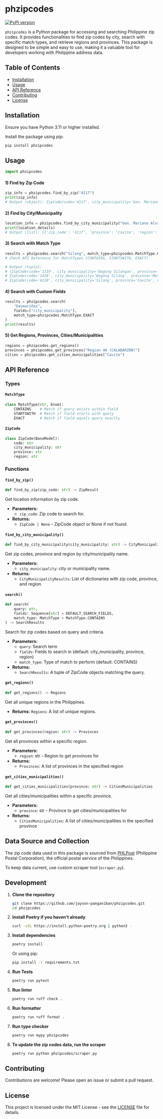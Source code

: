 # phzipcodes
[![PyPI version](https://badge.fury.io/py/phzipcodes.svg)](https://badge.fury.io/py/phzipcodes)

`phzipcodes` is a Python package for accessing and searching Philippine zip codes. It provides functionalities to find zip codes by city, search with specific match types, and retrieve regions and provinces. This package is designed to be simple and easy to use, making it a valuable tool for developers working with Philippine address data.

## Table of Contents
- [Installation](#installation)
- [Usage](#usage)
- [API Reference](#api-reference)
- [Contributing](#contributing)
- [License](#license)

## Installation

Ensure you have Python 3.11 or higher installed.

Install the package using pip:

```bash
pip install phzipcodes
```

## Usage

```python
import phzipcodes
```


#### 1) Find by Zip Code
```python
zip_info = phzipcodes.find_by_zip("4117")
print(zip_info)
# Output (object): ZipCode(code='4117', city_municipality='Gen. Mariano Alvarez', province='Cavite', region='Region 4A (CALABARZON)')
```

#### 2) Find by City/Municipality
```python
location_info = phzipcodes.find_by_city_municipality("Gen. Mariano Alvarez")
print(location_details)
# Output (list): [{'zip_code': '4117', 'province': 'Cavite', 'region': 'Region 4A (CALABARZON)'}]

```

#### 3) Search with Match Type
```python
results = phzipcodes.search("Silang", match_type=phzipcodes.MatchType.CONTAINS)
# Check API Reference for MatchTypes (CONTAINS, STARTSWITH, EXACT)

# Output (tuple): 
# (ZipCode(code='1119', city_municipality='Bagong Silangan', province='Metro Manila', region='NCR (National Capital Region)'), 
# ZipCode(code='1428', city_municipality='Bagong Silang', province='Metro Manila', region='NCR (National Capital Region)'), 
# ZipCode(code='4118', city_municipality='Silang', province='Cavite', region='Region 4A (CALABARZON)'))
```

#### 4) Search with Custom Fields
```python
results = phzipcodes.search(
    "Dasmariñas", 
    fields=["city_municipality"], 
    match_type=phzipcodes.MatchType.EXACT
)
print(results)
```

#### 5) Get Regions, Provinces, Cities/Municipalities
```python
regions = phzipcodes.get_regions()
provinces = phzipcodes.get_provinces("Region 4A (CALABARZON)")
cities = phzipcodes.get_cities_municipalities("Cavite")
```

## API Reference

### Types

#### `MatchType`
```python
class MatchType(str, Enum):
    CONTAINS    # Match if query exists within field
    STARTSWITH  # Match if field starts with query
    EXACT       # Match if field equals query exactly
```
#### `ZipCode`
```python
class ZipCode(BaseModel):
    code: str
    city_municipality: str
    province: str
    region: str
```
### Functions
#### `find_by_zip()`
```python
def find_by_zip(zip_code: str) -> ZipResult
```
Get location information by zip code.
- **Parameters:**
  - `zip_code`: Zip code to search for.
- **Returns:** 
  - `ZipCode | None` - ZipCode object or None if not found.


#### `find_by_city_municipality()`
```python
def find_by_city_municipality(city_municipality: str) -> CityMunicipalityResults
```
Get zip codes, province and region by city/municipality name.

- **Parameters:**
  - `city_municipality`: city or municipality name.
- **Returns**: 
  - `CityMunicipalityResults`: List of dictionaries with zip code, province, and region.

#### `search()`
```python
def search(
    query: str,
    fields: Sequence[str] = DEFAULT_SEARCH_FIELDS,
    match_type: MatchType = MatchType.CONTAINS
) -> SearchResults
```
Search for zip codes based on query and criteria.
- **Parameters:**
  - `query`: Search term
  - `fields`: Fields to search in (default: city_municipality, province, region)
  - `match_type`: Type of match to perform (default: CONTAINS)
- **Returns:** 
  - `SearchResults`: A tuple of ZipCode objects matching the query.

#### `get_regions()`
```python
def get_regions() -> Regions
```
Get all unique regions in the Philippines.
- **Returns:** `Regions`: A list of unique regions.

#### `get_provinces()`
```python
def get_provinces(region: str) -> Provinces
```
Get all provinces within a specific region.

- **Parameters:**
  - `region`: str - Region to get provinces for
- **Returns:**
  - `Provinces`: A list of provinces in the specified region

#### `get_cities_municipalities()`
```python
def get_cities_municipalities(province: str) -> CitiesMunicipalities
```
Get all cities/municipalities within a specific province.
- **Parameters:**
  - `province`: str - Province to get cities/municipalities for
- **Returns:**
  - `CitiesMunicipalities`: A list of cities/municipalities in the specified province

## Data Source and Collection

The zip code data used in this package is sourced from [PHLPost](https://phlpost.gov.ph/) (Philippine Postal Corporation), the official postal service of the Philippines.

To keep data current, use custom scraper tool (`scraper.py`).

## Development

1. **Clone the repository**

   ```bash
   git clone https://github.com/jayson-panganiban/phzipcodes.git
   cd phzipcodes
   ```

2. **Install Poetry if you haven't already**

   ```bash
   curl -sSL https://install.python-poetry.org | python3 -
   ```

3. **Install dependencies**

   ```bash
   poetry install
   ```

   Or using pip:

   ```bash
   pip install -r requirements.txt
   ```

4. **Run Tests**

   ```bash
   poetry run pytest
   ```

5. **Run linter**

   ```bash
   poetry run ruff check .
   ```

6. **Run formatter**

   ```bash
   poetry run ruff format .
   ```

7. **Run type checker**

   ```bash
   poetry run mypy phzipcodes
   ```

8. **To update the zip codes data, run the scraper**

   ```bash
   poetry run python phzipcodes/scraper.py
   ```

## Contributing

Contributions are welcome! Please open an issue or submit a pull request.

## License

This project is licensed under the MIT License - see the [LICENSE](LICENSE) file for details.